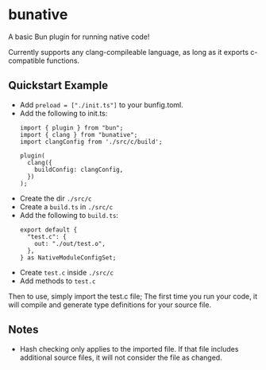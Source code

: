 # bunative

A basic Bun plugin for running native code!

Currently supports any clang-compileable language, as
long as it exports c-compatible functions.

## Quickstart Example

* Add `preload = ["./init.ts"]` to your bunfig.toml.
* Add the following to init.ts:
    ```
    import { plugin } from "bun";
    import { clang } from "bunative";
    import clangConfig from './src/c/build';

    plugin(
      clang({
        buildConfig: clangConfig,
      })
    );
    ```
* Create the dir `./src/c`
* Create a `build.ts` in `./src/c`
* Add the following to `build.ts`:
    ```
    export default {
      "test.c": {
        out: "./out/test.o",
      },
    } as NativeModuleConfigSet;

    ```
* Create `test.c` inside `./src/c`
* Add methods to `test.c`

Then to use, simply import the test.c file; The first time
you run your code, it will compile and generate type definitions
for your source file.

## Notes
* Hash checking only applies to the imported file. If that file includes additional source files, it will not consider the file as changed.